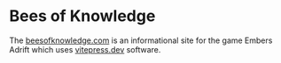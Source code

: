 # Bees of Knowledge

The [beesofknowledge.com](https://beesofknowledge.com/) is an informational site for the game Embers Adrift which uses [vitepress.dev](https://vitepress.dev/) software.
